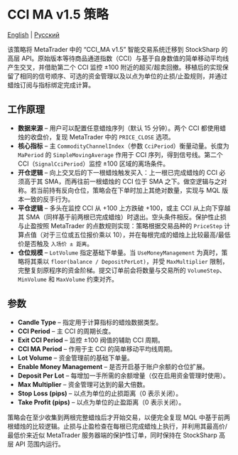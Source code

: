 # CCI MA v1.5 策略
[English](README.md) | [Русский](README_ru.md)

该策略将 MetaTrader 中的 “CCI_MA v1.5” 智能交易系统迁移到 StockSharp 的高层 API。原始版本等待商品通道指数（CCI）与基于自身数值的简单移动平均线产生交叉，并借助第二个 CCI 监控 ±100 附近的超买/超卖回撤。移植后的实现保留了相同的信号顺序、可选的资金管理以及以点为单位的止损/止盈规则，并通过蜡烛订阅与指标绑定完成计算。

## 工作原理
* **数据来源** – 用户可以配置任意蜡烛序列（默认 15 分钟）。两个 CCI 都使用蜡烛的收盘价，复现 MetaTrader 中的 `PRICE_CLOSE` 选项。
* **核心指标** – 主 `CommodityChannelIndex`（参数 `CciPeriod`）衡量动量。长度为 `MaPeriod` 的 `SimpleMovingAverage` 作用于 CCI 序列，得到信号线。第二个 CCI（`SignalCciPeriod`）监控 ±100 区域的离场条件。
* **开仓逻辑** – 向上交叉后的下一根蜡烛触发买入：上一根已完成蜡烛的 CCI 必须高于其 SMA，而再往前一根蜡烛的 CCI 位于 SMA 之下。做空逻辑与之对称。若当前持有反向仓位，策略会在下单时加上其绝对数量，实现与 MQL 版本一致的反手行为。
* **平仓逻辑** – 多头在监控 CCI 从 +100 上方跌破 +100，或主 CCI 从上向下穿越其 SMA（同样基于前两根已完成蜡烛）时退出。空头条件相反。保护性止损与止盈按照 MetaTrader 的点数规则实现：策略根据交易品种的 `PriceStep` 计算点值（对于三位或五位报价乘以 10），并在每根完成的蜡烛上比较最高/最低价是否触及 `入场价 ± 距离`。
* **仓位规模** – `LotVolume` 指定基础下单量。当 `UseMoneyManagement` 为真时，策略将其乘以 `floor(balance / DepositPerLot)`，并受 `MaxMultiplier` 限制，完整复刻原程序的资金阶梯。提交订单前会将数量与交易所的 `VolumeStep`、`MinVolume` 和 `MaxVolume` 约束对齐。

## 参数
- **Candle Type** – 指定用于计算指标的蜡烛数据类型。
- **CCI Period** – 主 CCI 的周期长度。
- **Exit CCI Period** – 监控 ±100 阀值的辅助 CCI 周期。
- **CCI MA Period** – 作用于主 CCI 的简单移动平均线周期。
- **Lot Volume** – 资金管理前的基础下单量。
- **Enable Money Management** – 是否开启基于账户余额的仓位扩展。
- **Deposit Per Lot** – 每增加一手所需的余额增量（仅在启用资金管理时使用）。
- **Max Multiplier** – 资金管理可达到的最大倍数。
- **Stop Loss (pips)** – 以点为单位的止损距离（0 表示关闭）。
- **Take Profit (pips)** – 以点为单位的止盈距离（0 表示关闭）。

策略会在至少收集到两根完整蜡烛后才开始交易，以便完全复现 MQL 中基于前两根蜡烛的比较逻辑。止损与止盈检查在每根已完成蜡烛上执行，并利用其最高价/最低价来近似 MetaTrader 服务器端的保护性订单，同时保持在 StockSharp 高层 API 范围内运行。
